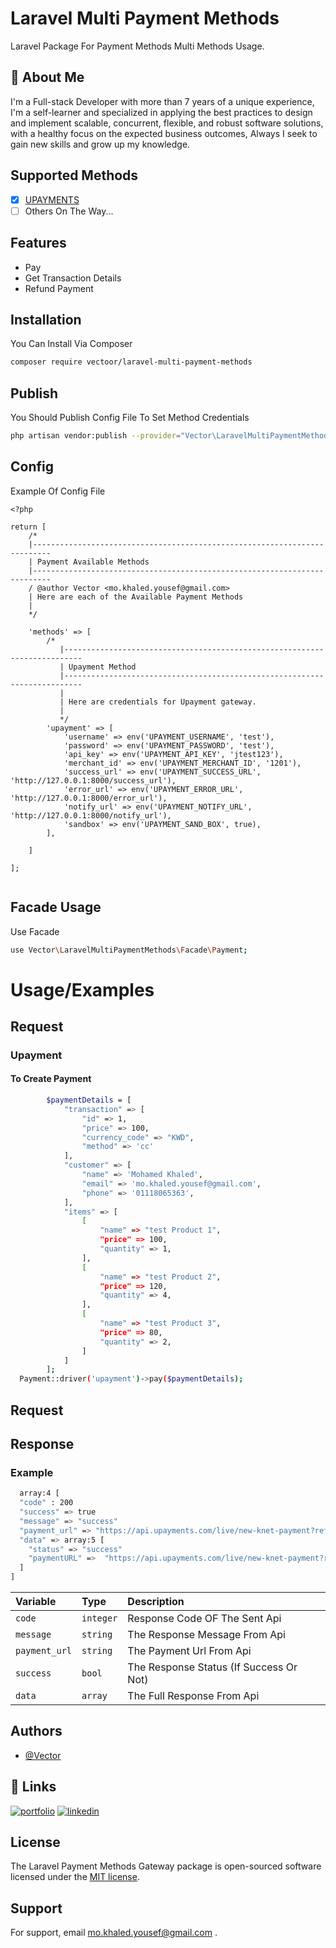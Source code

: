 # Laravel Multi Payment Methods

Laravel Package For Payment Methods Multi Methods Usage.

## 🚀 About Me

I'm a Full-stack Developer with more than 7 years of a unique experience, I'm a self-learner and specialized in applying
the best practices to design and implement scalable, concurrent, flexible, and robust software solutions, with a healthy
focus on the expected business outcomes, Always I seek to gain new skills and grow up my knowledge.

## Supported Methods

- [x]  [UPAYMENTS](https://www.upayments.com/)
- [ ]  Others On The Way...

## Features

- Pay
- Get Transaction Details
- Refund Payment

## Installation

You Can Install Via Composer

```bash
composer require vectoor/laravel-multi-payment-methods
```

## Publish

You Should Publish Config File To Set Method Credentials

```bash
php artisan vendor:publish --provider="Vector\LaravelMultiPaymentMethods\Providers\PaymentServiceProvider"
```

## Config

Example Of Config File

```
<?php

return [
    /*
    |--------------------------------------------------------------------------
    | Payment Available Methods
    |--------------------------------------------------------------------------
    / @author Vector <mo.khaled.yousef@gmail.com>
    | Here are each of the Available Payment Methods
    |
    */

    'methods' => [
        /*
           |--------------------------------------------------------------------------
           | Upayment Method
           |--------------------------------------------------------------------------
           |
           | Here are credentials for Upayment gateway.
           |
           */
        'upayment' => [
            'username' => env('UPAYMENT_USERNAME', 'test'),
            'password' => env('UPAYMENT_PASSWORD', 'test'),
            'api_key' => env('UPAYMENT_API_KEY', 'jtest123'),
            'merchant_id' => env('UPAYMENT_MERCHANT_ID', '1201'),
            'success_url' => env('UPAYMENT_SUCCESS_URL', 'http://127.0.0.1:8000/success_url'),
            'error_url' => env('UPAYMENT_ERROR_URL', 'http://127.0.0.1:8000/error_url'),
            'notify_url' => env('UPAYMENT_NOTIFY_URL', 'http://127.0.0.1:8000/notify_url'),
            'sandbox' => env('UPAYMENT_SAND_BOX', true),
        ],

    ]

];


```

## Facade Usage

Use Facade

```bash
use Vector\LaravelMultiPaymentMethods\Facade\Payment;
```

# Usage/Examples

## Request

### Upayment

#### To Create Payment

```bash
        $paymentDetails = [
            "transaction" => [
                "id" => 1,
                "price" => 100,
                "currency_code" => "KWD",
                "method" => 'cc'
            ],
            "customer" => [
                "name" => 'Mohamed Khaled',
                "email" => 'mo.khaled.yousef@gmail.com',
                "phone" => '01118065363',
            ],
            "items" => [
                [
                    "name" => "test Product 1",
                    "price" => 100,
                    "quantity" => 1,
                ],
                [
                    "name" => "test Product 2",
                    "price" => 120,
                    "quantity" => 4,
                ],
                [
                    "name" => "test Product 3",
                    "price" => 80,
                    "quantity" => 2,
                ]
            ]
        ];
  Payment::driver('upayment')->pay($paymentDetails);
```

## Request

## Response

### Example

```bash
  array:4 [
  "code" : 200
  "success" => true
  "message" => "success"
  "payment_url" => "https://api.upayments.com/live/new-knet-payment?ref=xxxxxxxxxxxx&sess_id=xxxxxxx"
  "data" => array:5 [
    "status" => "success"
    "paymentURL" =>  "https://api.upayments.com/live/new-knet-payment?ref=xxxxxxxxxxxx&sess_id=xxxxxxx"
  ]
]
```

| Variable           | Type     | Description                             |
|:-------------------| :------- |:----------------------------------------|
| `code`             | `integer` | Response Code OF The Sent Api           |
| `message`          | `string`  | The Response Message From Api           |
| `payment_url`      | `string`  | The Payment Url From Api                |
| `success`          | `bool`    | The Response Status (If Success Or Not) |
| `data`             | `array`   | The Full Response From Api              |

## Authors

- [@Vector](https://github.com/vect0o0r)

## 🔗 Links

[![portfolio](https://img.shields.io/badge/my_portfolio-000?style=for-the-badge&logo=ko-fi&logoColor=white)](https://dev-vector.com)
[![linkedin](https://img.shields.io/badge/linkedin-0A66C2?style=for-the-badge&logo=linkedin&logoColor=white)](https://www.linkedin.com/in/mohammed-khaled-yousef/)

## License

The Laravel Payment Methods Gateway package is open-sourced software licensed under
the [MIT license](https://github.com/vect0o0r/laravel-multi-payment-methods/blob/master/LICENSE).

## Support

For support, email mo.khaled.yousef@gmail.com .

